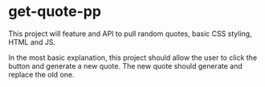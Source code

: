 # get-quote-pp


This project will feature and API to pull random quotes, basic CSS styling, HTML and JS.

In the most basic explanation, this project should allow the user to click the button and generate a new quote. The new quote should generate and replace the old one.